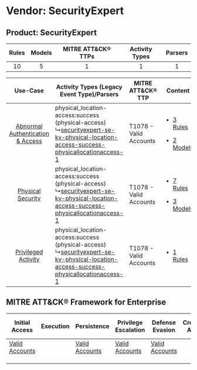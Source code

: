 Vendor: SecurityExpert
======================
Product: SecurityExpert
-----------------------
| Rules | Models | MITRE ATT&CK® TTPs | Activity Types | Parsers |
|:-----:|:------:|:------------------:|:--------------:|:-------:|
|  10   |   5    |         1          |       1        |    1    |

|    Use-Case    | Activity Types (Legacy Event Type)/Parsers    | MITRE ATT&CK® TTP          | Content    |
|:----:| ---- | ---- | ---- |
| [Abnormal Authentication & Access](../../../UseCases/uc_abnormal_authentication_&_access.md) |  physical_location-access:success (physical-access)<br> ↳[securityexpert-se-kv-physical-location-access-success-physicallocationaccess-1](Ps/pC_securityexpertsekvphysicallocationaccesssuccessphysicallocationaccess1.md)<br> | T1078 - Valid Accounts<br> | [<ul><li>3 Rules</li></ul><ul><li>2 Models</li></ul>](RM/r_m_securityexpert_securityexpert_Abnormal_Authentication_&_Access.md) |
|    [Physical Security](../../../UseCases/uc_physical_security.md)    |  physical_location-access:success (physical-access)<br> ↳[securityexpert-se-kv-physical-location-access-success-physicallocationaccess-1](Ps/pC_securityexpertsekvphysicallocationaccesssuccessphysicallocationaccess1.md)<br> | T1078 - Valid Accounts<br> | [<ul><li>7 Rules</li></ul><ul><li>3 Models</li></ul>](RM/r_m_securityexpert_securityexpert_Physical_Security.md)    |
|    [Privileged Activity](../../../UseCases/uc_privileged_activity.md)    |  physical_location-access:success (physical-access)<br> ↳[securityexpert-se-kv-physical-location-access-success-physicallocationaccess-1](Ps/pC_securityexpertsekvphysicallocationaccesssuccessphysicallocationaccess1.md)<br> | T1078 - Valid Accounts<br> | [<ul><li>1 Rules</li></ul>](RM/r_m_securityexpert_securityexpert_Privileged_Activity.md)    |

MITRE ATT&CK® Framework for Enterprise
--------------------------------------
| Initial Access                                                      | Execution | Persistence                                                         | Privilege Escalation                                                | Defense Evasion                                                     | Credential Access | Discovery | Lateral Movement | Collection | Command and Control | Exfiltration | Impact |
| ------------------------------------------------------------------- | --------- | ------------------------------------------------------------------- | ------------------------------------------------------------------- | ------------------------------------------------------------------- | ----------------- | --------- | ---------------- | ---------- | ------------------- | ------------ | ------ |
| [Valid Accounts](https://attack.mitre.org/techniques/T1078)<br><br> |           | [Valid Accounts](https://attack.mitre.org/techniques/T1078)<br><br> | [Valid Accounts](https://attack.mitre.org/techniques/T1078)<br><br> | [Valid Accounts](https://attack.mitre.org/techniques/T1078)<br><br> |                   |           |                  |            |                     |              |        |